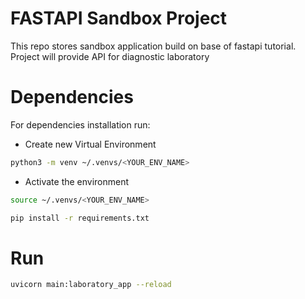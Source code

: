 # FASTAPI Sandbox Project

This repo stores sandbox application build on base of fastapi tutorial.
Project will provide API for diagnostic laboratory

# Dependencies

For dependencies installation run:

* Create new Virtual Environment

```bash
python3 -m venv ~/.venvs/<YOUR_ENV_NAME>
```

* Activate the environment

```bash
source ~/.venvs/<YOUR_ENV_NAME>
```

```bash
pip install -r requirements.txt
```

# Run

```bash
uvicorn main:laboratory_app --reload
```
